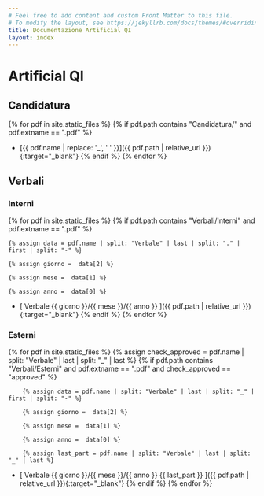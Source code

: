 ```yaml
---
# Feel free to add content and custom Front Matter to this file.
# To modify the layout, see https://jekyllrb.com/docs/themes/#overriding-theme-defaults
title: Documentazione Artificial QI
layout: index
---
```


# Artificial QI

## Candidatura
<!-- così vado a prendermi i file pdf in Candidatura -->
{% for pdf in site.static_files %}
{% if pdf.path contains "Candidatura/" and pdf.extname == ".pdf" %}
- [{{ pdf.name | replace: '_', ' ' }}]({{ pdf.path | relative_url }}){:target="_blank"}
{% endif %}
{% endfor %}

## Verbali

### Interni
<!--  così vado a prendermi i file pdf in Verbali/Interni -->

{% for pdf in site.static_files %}
{% if pdf.path contains "Verbali/Interni" and pdf.extname == ".pdf" %}

    {% assign data = pdf.name | split: "Verbale" | last | split: "." | first | split: "-" %}

    {% assign giorno =  data[2] %}

    {% assign mese =  data[1] %}

    {% assign anno =  data[0] %}

- [ Verbale {{ giorno }}/{{ mese }}/{{ anno }} ]({{ pdf.path | relative_url }}){:target="_blank"}
{% endif %}
{% endfor %}

### Esterni
<!--  così vado a prendermi i file pdf in Verbali/Esterni -->
{% for pdf in site.static_files %}
    {% assign check_approved = pdf.name | split: "Verbale" | last | split: "_" | last %}
    {% if pdf.path contains "Verbali/Esterni" and pdf.extname == ".pdf" and check_approved == "approved" %}

        {% assign data = pdf.name | split: "Verbale" | last | split: "_" | first | split: "-" %}

        {% assign giorno =  data[2] %}

        {% assign mese =  data[1] %}

        {% assign anno =  data[0] %}

        {% assign last_part = pdf.name | split: "Verbale" | last | split: "_" | last %}

- [ Verbale {{ giorno }}/{{ mese }}/{{ anno }} {{ last_part }} ]({{ pdf.path | relative_url }}){:target="_blank"}
    {% endif %}
{% endfor %}